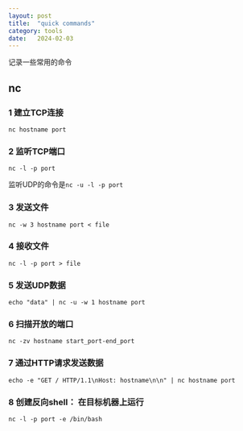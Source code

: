 ```yaml
---
layout: post
title:  "quick commands"
category: tools
date:   2024-02-03
---
```


记录一些常用的命令

## nc

### 1 建立TCP连接

`nc hostname port`

### 2 监听TCP端口

`nc -l -p port`

监听UDP的命令是`nc -u -l -p port`

### 3 发送文件

`nc -w 3 hostname port < file`

### 4 接收文件

`nc -l -p port > file`

### 5 发送UDP数据

`echo "data" | nc -u -w 1 hostname port`

### 6 扫描开放的端口

`nc -zv hostname start_port-end_port`

### 7 通过HTTP请求发送数据

`echo -e "GET / HTTP/1.1\nHost: hostname\n\n" | nc hostname port`

### 8 创建反向shell： 在目标机器上运行

`nc -l -p port -e /bin/bash`
